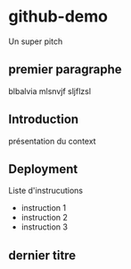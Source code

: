# github-demo
Un super pitch

## premier paragraphe 
blbalvia mlsnvjf  sljflzsl

## Introduction
présentation du context


## Deployment
Liste d'instrucutions
- instruction 1
- instruction 2
- instruction 3

## dernier titre
